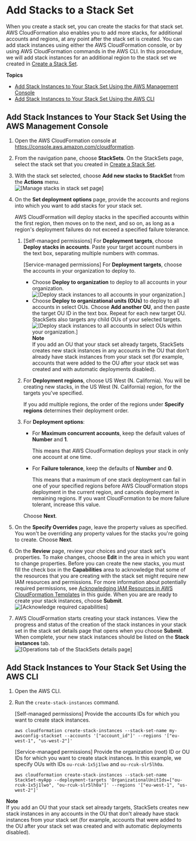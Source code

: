 # Add Stacks to a Stack Set<a name="stackinstances-create"></a>

When you create a stack set, you can create the stacks for that stack set\. AWS CloudFormation also enables you to add more stacks, for additional accounts and regions, at any point after the stack set is created\. You can add stack instances using either the AWS CloudFormation console, or by using AWS CloudFormation commands in the AWS CLI\. In this procedure, we will add stack instances for an additional region to the stack set we created in [Create a Stack Set](stacksets-getting-started-create.md)\.

**Topics**
+ [Add Stack Instances to Your Stack Set Using the AWS Management Console](#stackinstances-create-console)
+ [Add Stack Instances to Your Stack Set Using the AWS CLI](#stackinstances-create-cli)

## Add Stack Instances to Your Stack Set Using the AWS Management Console<a name="stackinstances-create-console"></a>

1. Open the AWS CloudFormation console at [https://console\.aws\.amazon\.com/cloudformation](https://console.aws.amazon.com/cloudformation/)\.

1. From the navigation pane, choose **StackSets**\. On the StackSets page, select the stack set that you created in [Create a Stack Set](stacksets-getting-started-create.md)\.

1. With the stack set selected, choose **Add new stacks to StackSet** from the **Actions** menu\.  
![\[Manage stacks in stack set page\]](http://docs.aws.amazon.com/AWSCloudFormation/latest/UserGuide/images/console-stacksets-action-add-stacks.png)

1. On the **Set deployment options** page, provide the accounts and regions into which you want to add stacks for your stack set\.

   AWS CloudFormation will deploy stacks in the specified accounts within the first region, then moves on to the next, and so on, as long as a region's deployment failures do not exceed a specified failure tolerance\.

   1. \[Self\-managed permissions\] For **Deployment targets**, choose **Deploy stacks in accounts**\. Paste your target account numbers in the text box, separating multiple numbers with commas\.

      \[Service\-managed permissions\] For **Deployment targets**, choose the accounts in your organization to deploy to\.
      + Choose **Deploy to organization** to deploy to all accounts in your organization\.  
![\[Deploy stack instances to all accounts in your organization.\]](http://docs.aws.amazon.com/AWSCloudFormation/latest/UserGuide/images/console-stackset-deploy-to-org.png)
      + Choose **Deploy to organizational units \(OUs\)** to deploy to all accounts in select OUs\. Choose **Add another OU**, and then paste the target OU ID in the text box\. Repeat for each new target OU\. StackSets also targets any child OUs of your selected targets\.  
![\[Deploy stack instances to all accounts in select OUs within your organization.\]](http://docs.aws.amazon.com/AWSCloudFormation/latest/UserGuide/images/console-stackset-deploy-to-organizational-units.png)
**Note**  
If you add an OU that your stack set already targets, StackSets creates new stack instances in any accounts in the OU that don't already have stack instances from your stack set \(for example, accounts that were added to the OU after your stack set was created and with automatic deployments disabled\)\.

   1. For **Deployment regions**, choose US West \(N\. California\)\. You will be creating new stacks, in the US West \(N\. California\) region, for the targets you've specified\.

      If you add multiple regions, the order of the regions under **Specify regions** determines their deployment order\.

   1. For **Deployment options**: 
      + For **Maximum concurrent accounts**, keep the default values of **Number** and **1**\.

        This means that AWS CloudFormation deploys your stack in only one account at one time\.
      + For **Failure tolerance**, keep the defaults of **Number** and **0**\.

        This means that a maximum of one stack deployment can fail in one of your specified regions before AWS CloudFormation stops deployment in the current region, and cancels deployment in remaining regions\. If you want CloudFormation to be more failure tolerant, increase this value\.

      Choose **Next**\.

1. On the **Specify Overrides** page, leave the property values as specified\. You won't be overriding any property values for the stacks you're going to create\. Choose **Next**\.

1. On the **Review** page, review your choices and your stack set's properties\. To make changes, choose **Edit** in the area in which you want to change properties\. Before you can create the new stacks, you must fill the check box in the **Capabilities** area to acknowledge that some of the resources that you are creating with the stack set might require new IAM resources and permissions\. For more information about potentially required permissions, see [Acknowledging IAM Resources in AWS CloudFormation Templates](http://docs.aws.amazon.com/AWSCloudFormation/latest/UserGuide/using-iam-template.html#using-iam-capabilities) in this guide\. When you are are ready to create your stack instances, choose **Submit**\.  
![\[Acknowledge required capabilities\]](http://docs.aws.amazon.com/AWSCloudFormation/latest/UserGuide/images/console-create-stackset-review-capabilities.png)

1. AWS CloudFormation starts creating your stack instances\. View the progress and status of the creation of the stack instances in your stack set in the stack set details page that opens when you choose **Submit**\. When complete, your new stack instances should be listed on the **Stack instances** tab\.  
![\[Operations tab of the StackSets details page\]](http://docs.aws.amazon.com/AWSCloudFormation/latest/UserGuide/images/console-stackset-detail-operations.png)

## Add Stack Instances to Your Stack Set Using the AWS CLI<a name="stackinstances-create-cli"></a>

1. Open the AWS CLI\.

1. Run the `create-stack-instances` command\.

   \[Self\-managed permissions\] Provide the accounts IDs for which you want to create stack instances\.

   ```
   aws cloudformation create-stack-instances --stack-set-name my-awsconfig-stackset --accounts '["account_id"]' --regions '["eu-west-1", "us-west-2"]'
   ```

   \[Service\-managed permissions\] Provide the organization \(root\) ID or OU IDs for which you want to create stack instances\. In this example, we specify OUs with IDs `ou-rcuk-1x5j1lwo` and `ou-rcuk-slr5lh0a`\.

   ```
   aws cloudformation create-stack-instances --stack-set-name StackSet-myApp --deployment-targets 'OrganizationalUnitIds=["ou-rcuk-1x5j1lwo", "ou-rcuk-slr5lh0a"]' --regions '["eu-west-1", "us-west-2"]'
   ```
**Note**  
If you add an OU that your stack set already targets, StackSets creates new stack instances in any accounts in the OU that don't already have stack instances from your stack set \(for example, accounts that were added to the OU after your stack set was created and with automatic deployments disabled\)\.
